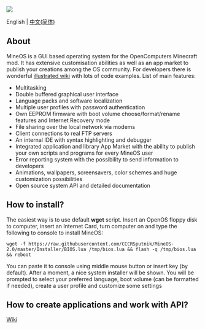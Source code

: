 ![](https://gitee.com/gzx0213/mineos_mirror/raw/master/show.gif)

English | [中文(简体)](https://raw.githubusercontent.com/IgorTimofeev/MineOS/master/README-ru_RU.md)

## About

MineOS is a GUI based operating system for the OpenComputers Minecraft mod. It has extensive customisation abilities as well as an app market to publish your creations among the OS community. For developers there is wonderful [illustrated wiki](https://github.com/IgorTimofeev/MineOS/wiki) with lots of code examples. List of main features:

-   Multitasking
-   Double buffered graphical user interface
-   Language packs and software localization
-   Multiple user profiles with password authentication
-   Own EEPROM firmware with boot volume choose/format/rename features and Internet Recovery mode
-   File sharing over the local network via modems
-   Client connections to real FTP servers
-   An internal IDE with syntax highlighting and debugger
-   Integrated application and library App Market with the ability to publish your own scripts and programs for every MineOS user
-   Error reporting system with the possibility to send information to developers
-   Animations, wallpapers, screensavers, color schemes and huge customization possibilities
-   Open source system API and detailed documentation

## How to install?

The easiest way is to use default **wget** script. Insert an OpenOS floppy disk to computer, insert an Internet Card, turn computer on and type the following to console to install MineOS:

	wget -f https://raw.githubusercontent.com/CCCRSputnik/MineOS-2.0/master/Installer/BIOS.lua /tmp/bios.lua && flash -q /tmp/bios.lua && reboot

You can paste it to console using middle mouse button or insert key (by default). After a moment, a nice system installer will be shown. You will be prompted to select your preferred language, boot volume (can be formatted if needed), create a user profile and customize some settings

## How to create applications and work with API?

[Wiki](https://github.com/IgorTimofeev/MineOS/wiki)
